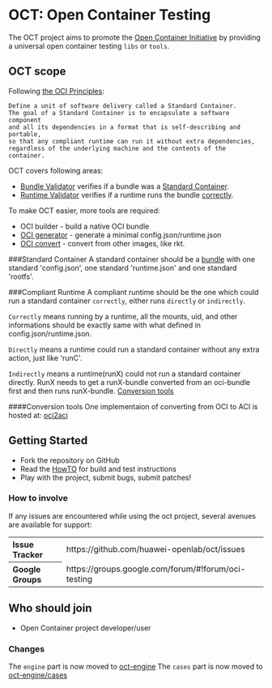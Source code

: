 # OCT: Open Container Testing

The OCT project aims to promote the [Open Container Initiative](http://www.opencontainers.org/) by providing a universal open container testing `libs` or `tools`.

## OCT scope
Following [the OCI Principles](https://github.com/opencontainers/specs): 
```
Define a unit of software delivery called a Standard Container. 
The goal of a Standard Container is to encapsulate a software component 
and all its dependencies in a format that is self-describing and portable, 
so that any compliant runtime can run it without extra dependencies, 
regardless of the underlying machine and the contents of the container.
```

OCT covers following areas:
- [Bundle Validator](tools/bundleValidator/README.md) verifies if a bundle was a [Standard Container](#standard-container).
- [Runtime Validator](tools/specsValidator/README.md) verifies if a runtime runs the bundle [correctly](#compliant-runtime).

To make OCT easier, more tools are required:
- OCI builder - build a native OCI bundle
- [OCI generator](tools/bundleValidator/README.md) - generate a minimal config.json/runtime.json
- [OCI convert](tools/oci-convert) - convert from other images, like rkt.

###Standard Container
A standard container should be a [bundle](https://github.com/opencontainers/specs/blob/master/bundle.md) with one standard 'config.json', one standard 'runtime.json' and one standard 'rootfs'.

###Compliant Runtime
A compliant runtime should be the one which could run a standard container `correctly`, either runs `directly` or `indirectly`.

`Correctly` means running by a runtime, all the mounts, uid, and other informations should be exactly same with what defined in config.json/runtime.json.

`Directly` means a runtime could run a standard container without any extra action, just like 'runC'.

`Indirectly` means a runtime(runX) could not run a standard container directly. RunX needs to get a runX-bundle converted from an oci-bundle first and then runs runX-bundle. [Conversion tools](#conversion-tools)

####Conversion tools
One implementaion of converting from OCI to ACI is hosted at: [oci2aci](https://github.com/huawei-openlab/oci2aci)

## Getting Started

- Fork the repository on GitHub
- Read the [HowTO](tools/HowTO.md) for build and test instructions
- Play with the project, submit bugs, submit patches!

### How to involve
If any issues are encountered while using the oct project, several avenues are available for support:
<table>
<tr>
	<th align="left">
	Issue Tracker
	</th>
	<td>
	https://github.com/huawei-openlab/oct/issues
	</td>
</tr>
<tr>
	<th align="left">
	Google Groups
	</th>
	<td>
	https://groups.google.com/forum/#!forum/oci-testing
	</td>
</tr>
</table>


## Who should join
- Open Container project developer/user

### Changes
The `engine` part is now moved to [oct-engine](https://github.com/huawei-openlab/oct-engine)
The `cases` part is now moved to [oct-engine/cases](https://github.com/huawei-openlab/oct-engine/cases)
